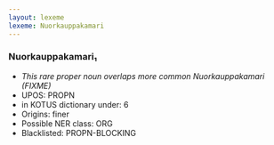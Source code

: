 ```yaml
---
layout: lexeme
lexeme: Nuorkauppakamari
---
```


###  Nuorkauppakamari₁

* _This rare proper noun overlaps more common *Nuorkauppakamari* (FIXME)_
* UPOS:  PROPN
* in KOTUS dictionary under:  6
* Origins: finer 
* Possible NER class:  ORG
* Blacklisted:  PROPN-BLOCKING

